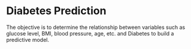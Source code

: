 # Diabetes Prediction

The objective is to determine the relationship between variables such as glucose level, BMI, blood pressure, age, etc. and Diabetes to build a predictive model.
